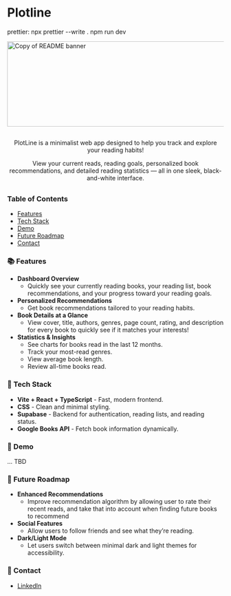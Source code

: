 # Plotline

prettier: npx prettier --write .
npm run dev

<img width="1584" height="198" alt="Copy of README banner" src="https://github.com/user-attachments/assets/79165347-6a87-461a-a00b-ee284ad3ad6c" />

##

<p align="center">
PlotLine is a minimalist web app designed to help you track and explore your reading habits!
</p>

<p align="center">
View your current reads, reading goals, personalized book recommendations, and detailed reading statistics — all in one sleek, black-and-white interface.
</p>

##

### Table of Contents

- [Features](#-features)
- [Tech Stack](#-tech-stack)
- [Demo](#-demo)
- [Future Roadmap](#-future-roadmap)
- [Contact](#-contact)

### 📚 Features

- **Dashboard Overview**
  - Quickly see your currently reading books, your reading list, book recommendations, and your progress toward your reading goals.
- **Personalized Recommendations**
  - Get book recommendations tailored to your reading habits.
- **Book Details at a Glance**
  - View cover, title, authors, genres, page count, rating, and description for every book to quickly see if it matches your interests!
- **Statistics & Insights**
  - See charts for books read in the last 12 months.
  - Track your most-read genres.
  - View average book length.
  - Review all-time books read.

### 🦾 Tech Stack

- **Vite + React + TypeScript** - Fast, modern frontend.
- **CSS** - Clean and minimal styling.
- **Supabase** - Backend for authentication, reading lists, and reading status.
- **Google Books API** - Fetch book information dynamically.

### 👀 Demo

... TBD

### 🧩 Future Roadmap

- **Enhanced Recommendations**
  - Improve recommendation algorithm by allowing user to rate their recent reads, and take that into account when finding future books to recommend
- **Social Features**
  - Allow users to follow friends and see what they’re reading.
- **Dark/Light Mode**
  - Let users switch between minimal dark and light themes for accessibility.

### 👋 Contact

- [LinkedIn](www.linkedin.com/in/ella-tomlinson25)
